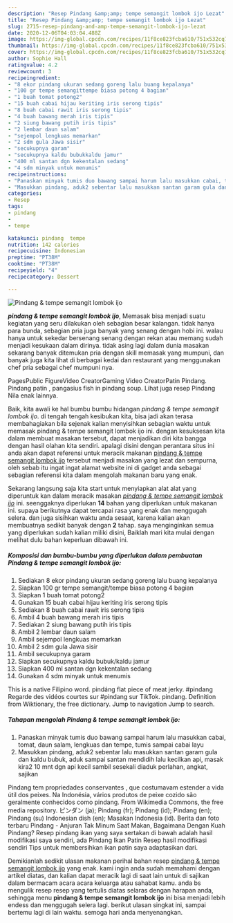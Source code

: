 ```yaml
---
description: "Resep Pindang &amp;amp; tempe semangit lombok ijo Lezat"
title: "Resep Pindang &amp;amp; tempe semangit lombok ijo Lezat"
slug: 2715-resep-pindang-and-amp-tempe-semangit-lombok-ijo-lezat
date: 2020-12-06T04:03:04.488Z
image: https://img-global.cpcdn.com/recipes/11f8ce823fcba610/751x532cq70/pindang-tempe-semangit-lombok-ijo-foto-resep-utama.jpg
thumbnail: https://img-global.cpcdn.com/recipes/11f8ce823fcba610/751x532cq70/pindang-tempe-semangit-lombok-ijo-foto-resep-utama.jpg
cover: https://img-global.cpcdn.com/recipes/11f8ce823fcba610/751x532cq70/pindang-tempe-semangit-lombok-ijo-foto-resep-utama.jpg
author: Sophie Hall
ratingvalue: 4.2
reviewcount: 3
recipeingredient:
- "8 ekor pindang ukuran sedang goreng lalu buang kepalanya"
- "100 gr tempe semangittempe biasa potong 4 bagian"
- "1 buah tomat potong2"
- "15 buah cabai hijau keriting iris serong tipis"
- "8 buah cabai rawit iris serong tipis"
- "4 buah bawang merah iris tipis"
- "2 siung bawang putih iris tipis"
- "2 lembar daun salam"
- "sejempol lengkuas memarkan"
- "2 sdm gula Jawa sisir"
- "secukupnya garam"
- "secukupnya kaldu bubukkaldu jamur"
- "400 ml santan dgn kekentalan sedang"
- "4 sdm minyak untuk menumis"
recipeinstructions:
- "Panaskan minyak tumis duo bawang sampai harum lalu masukkan cabai, tomat, daun salam, lengkuas dan tempe, tumis sampai cabai layu"
- "Masukkan pindang, aduk2 sebentar lalu masukkan santan garam gula dan kaldu bubuk, aduk sampai santan mendidih lalu kecilkan api, masak kira2 10 mnt dgn api kecil sambil sesekali diaduk perlahan, angkat, sajikan"
categories:
- Resep
tags:
- pindang
- 
- tempe

katakunci: pindang  tempe 
nutrition: 142 calories
recipecuisine: Indonesian
preptime: "PT38M"
cooktime: "PT38M"
recipeyield: "4"
recipecategory: Dessert

---
```



![Pindang &amp; tempe semangit lombok ijo](https://img-global.cpcdn.com/recipes/11f8ce823fcba610/751x532cq70/pindang-tempe-semangit-lombok-ijo-foto-resep-utama.jpg)

<b><i>pindang &amp; tempe semangit lombok ijo</i></b>, Memasak bisa menjadi suatu kegiatan yang seru dilakukan oleh sebagian besar kalangan. tidak hanya para bunda, sebagian pria juga banyak yang senang dengan hobi ini. walau hanya untuk sekedar bersenang senang dengan rekan atau memang sudah menjadi kesukaan dalam dirinya. tidak asing lagi dalam dunia masakan sekarang banyak ditemukan pria dengan skill memasak yang mumpuni, dan banyak juga kita lihat di berbagai kedai dan restaurant yang menggunakan chef pria sebagai chef mumpuni nya.

PagesPublic FigureVideo CreatorGaming Video CreatorPatin Pindang. Pindang patin , pangasius fish in pindang soup. Lihat juga resep Pindang Nila enak lainnya.

Baik, kita awali ke hal bumbu bumbu hidangan <i>pindang &amp; tempe semangit lombok ijo</i>. di tengah tengah kesibukan kita, bisa jadi akan terasa membahagiakan bila sejenak kalian menyisihkan sebagian waktu untuk memasak pindang &amp; tempe semangit lombok ijo ini. dengan kesuksesan kita dalam membuat masakan tersebut, dapat menjadikan diri kita bangga dengan hasil olahan kita sendiri. apalagi disini dengan perantara situs ini anda akan dapat referensi untuk meracik makanan <u>pindang &amp; tempe semangit lombok ijo</u> tersebut menjadi masakan yang lezat dan sempurna, oleh sebab itu ingat ingat alamat website ini di gadget anda sebagai sebagian referensi kita dalam mengolah makanan baru yang enak.


Sekarang langsung saja kita start untuk menyiapkan alat alat yang diperuntuk kan dalam meracik masakan <u><i>pindang &amp; tempe semangit lombok ijo</i></u> ini. seenggaknya diperlukan <b>14</b> bahan yang diperlukan untuk makanan ini. supaya berikutnya dapat tercapai rasa yang enak dan menggugah selera. dan juga sisihkan waktu anda sesaat, karena kalian akan membuatnya sedikit banyak dengan <b>2</b> tahap. saya menginginkan semua yang diperlukan sudah kalian miliki disini, Baiklah mari kita mulai dengan melihat dulu bahan keperluan dibawah ini.

<!--inarticleads1-->

##### Komposisi dan bumbu-bumbu yang diperlukan dalam pembuatan Pindang &amp; tempe semangit lombok ijo:

1. Sediakan 8 ekor pindang ukuran sedang goreng lalu buang kepalanya
1. Siapkan 100 gr tempe semangit/tempe biasa potong 4 bagian
1. Siapkan 1 buah tomat potong2
1. Gunakan 15 buah cabai hijau keriting iris serong tipis
1. Sediakan 8 buah cabai rawit iris serong tipis
1. Ambil 4 buah bawang merah iris tipis
1. Sediakan 2 siung bawang putih iris tipis
1. Ambil 2 lembar daun salam
1. Ambil sejempol lengkuas memarkan
1. Ambil 2 sdm gula Jawa sisir
1. Ambil secukupnya garam
1. Siapkan secukupnya kaldu bubuk/kaldu jamur
1. Siapkan 400 ml santan dgn kekentalan sedang
1. Gunakan 4 sdm minyak untuk menumis


This is a native Filipino word. pindáng flat piece of meat jerky. #pindang Regarde des vidéos courtes sur #pindang sur TikTok. pindang. Definition from Wiktionary, the free dictionary. Jump to navigation Jump to search. 

<!--inarticleads2-->

##### Tahapan mengolah Pindang &amp; tempe semangit lombok ijo:

1. Panaskan minyak tumis duo bawang sampai harum lalu masukkan cabai, tomat, daun salam, lengkuas dan tempe, tumis sampai cabai layu
1. Masukkan pindang, aduk2 sebentar lalu masukkan santan garam gula dan kaldu bubuk, aduk sampai santan mendidih lalu kecilkan api, masak kira2 10 mnt dgn api kecil sambil sesekali diaduk perlahan, angkat, sajikan


Pindang tem propriedades conservantes , que costumavam estender a vida útil dos peixes. Na Indonésia, vários produtos de peixe cozido são geralmente conhecidos como pindang. From Wikimedia Commons, the free media repository. ピンダン (ja); Pindang (fr); Pindang (id); Pindang (en); Pindang (su) Indonesian dish (en); Masakan Indonesia (id). Berita dan foto terbaru Pindang - Anjuran Tak Minum Saat Makan, Bagaimana Dengan Kuah Pindang? Resep pindang ikan yang saya sertakan di bawah adalah hasil modifikasi saya sendiri, ada Pindang Ikan Patin Resep hasil modifikasi sendiri Tips untuk membersihkan ikan patin saya adaptasikan dari. 

Demikianlah sedikit ulasan makanan perihal bahan resep <u>pindang &amp; tempe semangit lombok ijo</u> yang enak. kami ingin anda sudah memahami dengan artikel diatas, dan kalian dapat meracik lagi di saat lain untuk di sajikan dalam bermacam acara acara keluarga atau sahabat kamu. anda bs mengulik resep resep yang tertulis diatas selaras dengan harapan anda, sehingga menu <b>pindang &amp; tempe semangit lombok ijo</b> ini bisa menjadi lebih endess dan menggugah selera lagi. berikut ulasan singkat ini, sampai bertemu lagi di lain waktu. semoga hari anda menyenangkan.

